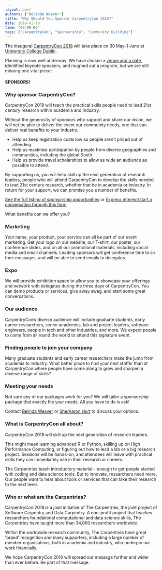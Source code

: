 ```yaml
---
layout: post
authors: ["Belinda Weaver"]
title: "Why Should You Sponsor CarpentryCon 2018?"
date: 2018-01-18
time: "00:00:00"
tags: ["CarpentryCon", "Sponsorship", "Community Building"]
---
```


The inaugural [CarpentryCon 2018](http://www.carpentrycon.org/) will take place on 30 May-1 June at [University College Dublin](http://www.ucd.ie/).

Planning is now well underway. We have chosen a [venue and a date](http://www.carpentrycon.org/), identified keynote speakers, and roughed out a program, but we are still missing one vital piece:

#### SPONSORS!

### Why sponsor CarpentryCon?

CarpentryCon 2018 will teach the practical skills people need to lead 21st century research within academia and industry.

Without the generosity of sponsors who support and share our vision, we will not be able to deliver the event our community needs, one that can deliver real benefits to your industry.

- Help us keep registration costs low so people aren't priced out of attending 
- Help us maximise participation by people from diverse geographies and communities, including the global South 
- Help us provide travel scholarships to allow as wide an audience as possible to attend. 

By supporting us, you will help skill up the next generation of research leaders, people who will attend CarpentryCon to develop the skills needed to lead 21st century research, whether that be in academia or industry.
In return for your support, we can promise you a number of benefits.

[See the full listing of sponsorship opportunities](http://www.carpentrycon.org/#portfolio) or 
[Express interest/start a conversation through this form](https://docs.google.com/forms/d/e/1FAIpQLSedlt68CXVmyVJ4DEI8P9nfAXhGYbTHA9YgFQYomXjzzZDJOg/viewform)

What benefits can we offer you?

### Marketing

Your name, your product, your service can all be part of our event marketing. Get your logo on our website, our T-shirt, our poster, our conference slides, and on all our promotional materials, including social media and email channels. Leading sponsors will get conference time to air their messages, and will be able to send emails to delegates. 

### Expo

We will provide exhibition space to allow you to showcase your offerings and network with delegates during the three days of CarpentryCon. You can demo products or services, give away swag, and start some great conversations.

### Our audience

CarpentryCon’s diverse audience will include graduate students, early career researchers, senior academics, lab and project leaders, software engineers, people in tech and other industries, and more. We expect people to come from all round the world to attend this signature event.

### Finding people to join your company

Many graduate students and early career researchers make the jump from academia to industry. What better place to find your next staffer than at CarpentryCon where people have come along to grow and sharpen a diverse range of skills?

### Meeting your needs

Not sure any of our packages work for you? We will tailor a sponsorship package that exactly fits your needs. All you have to do is ask!

Contact [Belinda Weaver](mailto:bweaver@carpentries.org) or [SherAaron Hurt](mailto:sheraaron@carpentries.org) to discuss your options.

### What is CarpentryCon all about?

CarpentryCon 2018 will skill up the next generation of research leaders. 

This might mean learning advanced R or Python, skilling up on High Performance Computing, or figuring out how to lead a lab or a big research project. Sessions will be hands-on, and attendees will leave with practical skills they can immediately use in their research or careers.

The Carpentries teach introductory material - enough to get people started with coding and data science tools. But to innovate, researchers need more. Our people want to hear about tools or services that can take their research to the next level. 

### Who or what are the Carpentries?

CarpentryCon 2018 is a joint initiative of The Carpentries, the joint project of Software Carpentry and Data Carpentry. A non-profit project that teaches researchers foundational computational and data science skills, The Carpentries have taught more than 34,000 researchers worldwide.

Within the worldwide research community, The Carpentries have great 'brand' recognition and many supporters, including a large number of member organisations, both in academia and industry, who underpin our work financially. 

We hope CarpentryCon 2018 will spread our message further and wider than ever before. Be part of that message.

